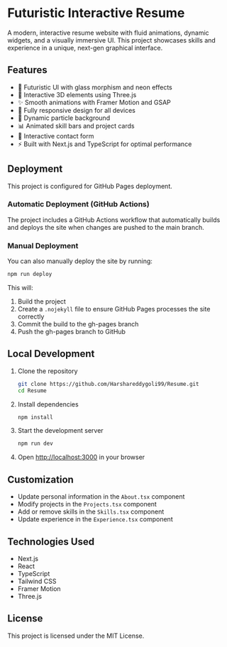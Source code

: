 # Futuristic Interactive Resume

A modern, interactive resume website with fluid animations, dynamic widgets, and a visually immersive UI. This project showcases skills and experience in a unique, next-gen graphical interface.

## Features

- 🚀 Futuristic UI with glass morphism and neon effects
- 🌟 Interactive 3D elements using Three.js
- ✨ Smooth animations with Framer Motion and GSAP
- 📱 Fully responsive design for all devices
- 🎨 Dynamic particle background
- 📊 Animated skill bars and project cards
- 📝 Interactive contact form
- ⚡ Built with Next.js and TypeScript for optimal performance

## Deployment

This project is configured for GitHub Pages deployment.

### Automatic Deployment (GitHub Actions)

The project includes a GitHub Actions workflow that automatically builds and deploys the site when changes are pushed to the main branch.

### Manual Deployment

You can also manually deploy the site by running:

```bash
npm run deploy
```

This will:
1. Build the project
2. Create a `.nojekyll` file to ensure GitHub Pages processes the site correctly
3. Commit the build to the gh-pages branch
4. Push the gh-pages branch to GitHub

## Local Development

1. Clone the repository
   ```bash
   git clone https://github.com/Harshareddygoli99/Resume.git
   cd Resume
   ```

2. Install dependencies
   ```bash
   npm install
   ```

3. Start the development server
   ```bash
   npm run dev
   ```

4. Open [http://localhost:3000](http://localhost:3000) in your browser

## Customization

- Update personal information in the `About.tsx` component
- Modify projects in the `Projects.tsx` component
- Add or remove skills in the `Skills.tsx` component
- Update experience in the `Experience.tsx` component

## Technologies Used

- Next.js
- React
- TypeScript
- Tailwind CSS
- Framer Motion
- Three.js

## License

This project is licensed under the MIT License.
